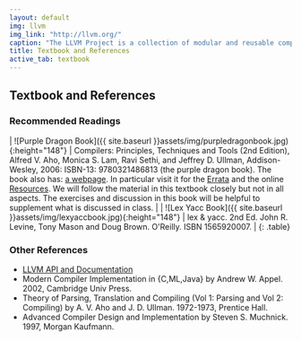 ```yaml
---
layout: default
img: llvm
img_link: "http://llvm.org/"
caption: "The LLVM Project is a collection of modular and reusable compiler and toolchain technologies. "
title: Textbook and References
active_tab: textbook
---
```


## Textbook and References

### Recommended Readings

| ![Purple Dragon Book]({{ site.baseurl }}assets/img/purpledragonbook.jpg){:height="148"} | Compilers: Principles, Techniques and Tools (2nd Edition), Alfred V. Aho, Monica S. Lam, Ravi Sethi, and Jeffrey D. Ullman, Addison-Wesley, 2006: ISBN-13: 9780321486813 (the purple dragon book).  The book also has: [a webpage](http://dragonbook.stanford.edu/). In particular visit it for the [Errata](http://dragonbook.stanford.edu/#errata) and the online [Resources](http://dragonbook.stanford.edu/#courses).  We will follow the material in this textbook closely but not in all aspects. The exercises and discussion in this book will be helpful to supplement what is discussed in class. |
| ![Lex Yacc Book]({{ site.baseurl }}assets/img/lexyaccbook.jpg){:height="148"} | lex &amp; yacc. 2nd Ed. John R. Levine, Tony Mason and Doug Brown. O'Reilly. ISBN 1565920007. |
{: .table}

### Other References

* [LLVM API and Documentation](http://llvm.org/)
* Modern Compiler Implementation in {C,ML,Java} by Andrew W. Appel. 2002, Cambridge Univ Press.
* Theory of Parsing, Translation and Compiling (Vol 1: Parsing and Vol 2: Compiling) by A. V. Aho and J. D. Ullman. 1972-1973, Prentice Hall.
* Advanced Compiler Design and Implementation by Steven S. Muchnick. 1997, Morgan Kaufmann.
